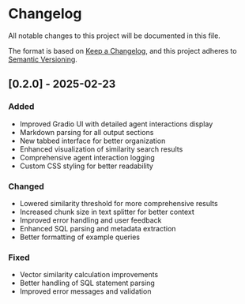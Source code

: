 # Changelog

All notable changes to this project will be documented in this file.

The format is based on [Keep a Changelog](https://keepachangelog.com/en/1.0.0/),
and this project adheres to [Semantic Versioning](https://semver.org/spec/v2.0.0.html).

## [0.2.0] - 2025-02-23

### Added
- Improved Gradio UI with detailed agent interactions display
- Markdown parsing for all output sections
- New tabbed interface for better organization
- Enhanced visualization of similarity search results
- Comprehensive agent interaction logging
- Custom CSS styling for better readability

### Changed
- Lowered similarity threshold for more comprehensive results
- Increased chunk size in text splitter for better context
- Improved error handling and user feedback
- Enhanced SQL parsing and metadata extraction
- Better formatting of example queries

### Fixed
- Vector similarity calculation improvements
- Better handling of SQL statement parsing
- Improved error messages and validation
